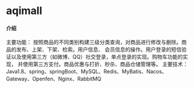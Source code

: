 # aqimall

#### 介绍
主要功能：
按照商品的不同类别构建三级分类查询，对商品进行修改与删除。商品的发布、上架、下架、检索。用户信息、 会员信息的操作。用户登录的短信验证以及使用第三方（如微博、QQ）社交登录，单点登录的实现。购物车功能的实现， 并使用第三方支付。商品优惠与打折、秒杀、商品仓储管理等。 
主要技术：Java1.8、spring、springBoot、MySQL、Redis、MyBatis、Nacos、Gateway、Openfen、Nginx、RabbitMQ 
